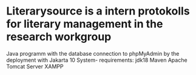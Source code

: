 # Literarysource is a intern protokolls for literary management in the research workgroup
Java programm with the database connection to phpMyAdmin by the deployment with Jakarta 10
System- requirements: 
jdk18
Maven
Apache Tomcat Server
XAMPP
